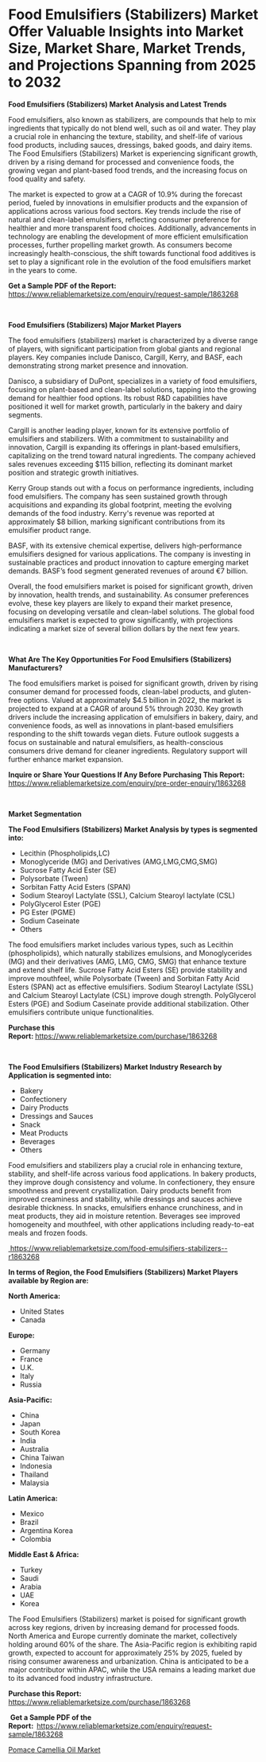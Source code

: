 <p><h1>Food Emulsifiers (Stabilizers) Market Offer Valuable Insights into Market Size, Market Share, Market Trends, and Projections Spanning from 2025 to 2032</h1></p><p><strong>Food Emulsifiers (Stabilizers) Market Analysis and Latest Trends</strong></p>
<p><p>Food emulsifiers, also known as stabilizers, are compounds that help to mix ingredients that typically do not blend well, such as oil and water. They play a crucial role in enhancing the texture, stability, and shelf-life of various food products, including sauces, dressings, baked goods, and dairy items. The Food Emulsifiers (Stabilizers) Market is experiencing significant growth, driven by a rising demand for processed and convenience foods, the growing vegan and plant-based food trends, and the increasing focus on food quality and safety.</p><p>The market is expected to grow at a CAGR of 10.9% during the forecast period, fueled by innovations in emulsifier products and the expansion of applications across various food sectors. Key trends include the rise of natural and clean-label emulsifiers, reflecting consumer preference for healthier and more transparent food choices. Additionally, advancements in technology are enabling the development of more efficient emulsification processes, further propelling market growth. As consumers become increasingly health-conscious, the shift towards functional food additives is set to play a significant role in the evolution of the food emulsifiers market in the years to come.</p></p>
<p><strong>Get a Sample PDF of the Report:&nbsp;</strong> <a href="https://www.reliablemarketsize.com/enquiry/request-sample/1863268?utm_campaign=2528&utm_medium=2&utm_source=Github&utm_content=ia&utm_term=07042025&utm_id=food-emulsifiers-stabilizers">https://www.reliablemarketsize.com/enquiry/request-sample/1863268</a></p>
<p>&nbsp;</p>
<p><strong>Food Emulsifiers (Stabilizers) Major Market Players</strong></p>
<p><p>The food emulsifiers (stabilizers) market is characterized by a diverse range of players, with significant participation from global giants and regional players. Key companies include Danisco, Cargill, Kerry, and BASF, each demonstrating strong market presence and innovation.</p><p>Danisco, a subsidiary of DuPont, specializes in a variety of food emulsifiers, focusing on plant-based and clean-label solutions, tapping into the growing demand for healthier food options. Its robust R&D capabilities have positioned it well for market growth, particularly in the bakery and dairy segments.</p><p>Cargill is another leading player, known for its extensive portfolio of emulsifiers and stabilizers. With a commitment to sustainability and innovation, Cargill is expanding its offerings in plant-based emulsifiers, capitalizing on the trend toward natural ingredients. The company achieved sales revenues exceeding $115 billion, reflecting its dominant market position and strategic growth initiatives.</p><p>Kerry Group stands out with a focus on performance ingredients, including food emulsifiers. The company has seen sustained growth through acquisitions and expanding its global footprint, meeting the evolving demands of the food industry. Kerry's revenue was reported at approximately $8 billion, marking significant contributions from its emulsifier product range.</p><p>BASF, with its extensive chemical expertise, delivers high-performance emulsifiers designed for various applications. The company is investing in sustainable practices and product innovation to capture emerging market demands. BASF’s food segment generated revenues of around €7 billion.</p><p>Overall, the food emulsifiers market is poised for significant growth, driven by innovation, health trends, and sustainability. As consumer preferences evolve, these key players are likely to expand their market presence, focusing on developing versatile and clean-label solutions. The global food emulsifiers market is expected to grow significantly, with projections indicating a market size of several billion dollars by the next few years.</p></p>
<p>&nbsp;</p>
<p><strong>What Are The Key Opportunities For Food Emulsifiers (Stabilizers) Manufacturers?</strong></p>
<p><p>The food emulsifiers market is poised for significant growth, driven by rising consumer demand for processed foods, clean-label products, and gluten-free options. Valued at approximately $4.5 billion in 2022, the market is projected to expand at a CAGR of around 5% through 2030. Key growth drivers include the increasing application of emulsifiers in bakery, dairy, and convenience foods, as well as innovations in plant-based emulsifiers responding to the shift towards vegan diets. Future outlook suggests a focus on sustainable and natural emulsifiers, as health-conscious consumers drive demand for cleaner ingredients. Regulatory support will further enhance market expansion.</p></p>
<p><strong>Inquire or Share Your Questions If Any Before Purchasing This Report:</strong> <a href="https://www.reliablemarketsize.com/enquiry/pre-order-enquiry/1863268?utm_campaign=2528&utm_medium=2&utm_source=Github&utm_content=ia&utm_term=07042025&utm_id=food-emulsifiers-stabilizers">https://www.reliablemarketsize.com/enquiry/pre-order-enquiry/1863268</a></p>
<p>&nbsp;</p>
<p><strong>Market Segmentation</strong></p>
<p><strong>The Food Emulsifiers (Stabilizers) Market Analysis by types is segmented into:</strong></p>
<p><ul><li>Lecithin (Phospholipids,LC)</li><li>Monoglyceride (MG) and Derivatives (AMG,LMG,CMG,SMG)</li><li>Sucrose Fatty Acid Ester (SE)</li><li>Polysorbate (Tween)</li><li>Sorbitan Fatty Acid Esters (SPAN)</li><li>Sodium Stearoyl Lactylate (SSL), Calcium Stearoyl lactylate (CSL)</li><li>PolyGlycerol Ester (PGE)</li><li>PG Ester (PGME)</li><li>Sodium Caseinate</li><li>Others</li></ul></p>
<p><p>The food emulsifiers market includes various types, such as Lecithin (phospholipids), which naturally stabilizes emulsions, and Monoglycerides (MG) and their derivatives (AMG, LMG, CMG, SMG) that enhance texture and extend shelf life. Sucrose Fatty Acid Esters (SE) provide stability and improve mouthfeel, while Polysorbate (Tween) and Sorbitan Fatty Acid Esters (SPAN) act as effective emulsifiers. Sodium Stearoyl Lactylate (SSL) and Calcium Stearoyl Lactylate (CSL) improve dough strength. PolyGlycerol Esters (PGE) and Sodium Caseinate provide additional stabilization. Other emulsifiers contribute unique functionalities.</p></p>
<p><strong>Purchase this Report:&nbsp;</strong><a href="https://www.reliablemarketsize.com/purchase/1863268?utm_campaign=2528&utm_medium=2&utm_source=Github&utm_content=ia&utm_term=07042025&utm_id=food-emulsifiers-stabilizers">https://www.reliablemarketsize.com/purchase/1863268</a></p>
<p>&nbsp;</p>
<p><strong>The Food Emulsifiers (Stabilizers) Market Industry Research by Application is segmented into:</strong></p>
<p><ul><li>Bakery</li><li>Confectionery</li><li>Dairy Products</li><li>Dressings and Sauces</li><li>Snack</li><li>Meat Products</li><li>Beverages</li><li>Others</li></ul></p>
<p><p>Food emulsifiers and stabilizers play a crucial role in enhancing texture, stability, and shelf-life across various food applications. In bakery products, they improve dough consistency and volume. In confectionery, they ensure smoothness and prevent crystallization. Dairy products benefit from improved creaminess and stability, while dressings and sauces achieve desirable thickness. In snacks, emulsifiers enhance crunchiness, and in meat products, they aid in moisture retention. Beverages see improved homogeneity and mouthfeel, with other applications including ready-to-eat meals and frozen foods.</p></p>
<p><a href="https://www.reliablemarketsize.com/food-emulsifiers-stabilizers--r1863268?utm_campaign=2528&utm_medium=2&utm_source=Github&utm_content=ia&utm_term=07042025&utm_id=food-emulsifiers-stabilizers">&nbsp;https://www.reliablemarketsize.com/food-emulsifiers-stabilizers--r1863268</a></p>
<p><strong>In terms of Region, the Food Emulsifiers (Stabilizers) Market Players available by Region are:</strong></p>
<p>
    <p> <strong> North America: </strong>
        <ul>
            <li>United States</li>
            <li>Canada</li>
        </ul>
        </p> 
    <p> <strong> Europe: </strong>
        <ul>
            <li>Germany</li>
            <li>France</li>
            <li>U.K.</li>
            <li>Italy</li>
            <li>Russia</li>
        </ul>
        </p> 
    <p> <strong> Asia-Pacific: </strong>
        <ul>
            <li>China</li>
            <li>Japan</li>
            <li>South Korea</li>
            <li>India</li>
            <li>Australia</li>
            <li>China Taiwan</li>
            <li>Indonesia</li>
            <li>Thailand</li>
            <li>Malaysia</li>
        </ul>
        </p> 
    <p> <strong> Latin America: </strong>
        <ul>
            <li>Mexico</li>
            <li>Brazil</li>
            <li>Argentina Korea</li>
            <li>Colombia</li>
        </ul>
        </p> 
    <p> <strong> Middle East & Africa: </strong>
        <ul>
            <li>Turkey</li>
            <li>Saudi</li>
            <li>Arabia</li>
            <li>UAE</li>
            <li>Korea</li>
        </ul>
    </p>
    </p>
<p><p>The Food Emulsifiers (Stabilizers) market is poised for significant growth across key regions, driven by increasing demand for processed foods. North America and Europe currently dominate the market, collectively holding around 60% of the share. The Asia-Pacific region is exhibiting rapid growth, expected to account for approximately 25% by 2025, fueled by rising consumer awareness and urbanization. China is anticipated to be a major contributor within APAC, while the USA remains a leading market due to its advanced food industry infrastructure.</p></p>
<p><strong>Purchase this Report: </strong><a href="https://www.reliablemarketsize.com/purchase/1863268?utm_campaign=2528&utm_medium=2&utm_source=Github&utm_content=ia&utm_term=07042025&utm_id=food-emulsifiers-stabilizers">https://www.reliablemarketsize.com/purchase/1863268</a></p>
<p>&nbsp;<strong>Get a Sample PDF of the Report:&nbsp;&nbsp;</strong><a href="https://www.reliablemarketsize.com/enquiry/request-sample/1863268?utm_campaign=2528&utm_medium=2&utm_source=Github&utm_content=ia&utm_term=07042025&utm_id=food-emulsifiers-stabilizers">https://www.reliablemarketsize.com/enquiry/request-sample/1863268</a></p>
<p><strong></strong></p>
<p><p><a href="https://github.com/ovtkosle/Market-Research-Report-List-1/blob/main/pomace-camellia-oil-market.md?utm_campaign=2528&utm_medium=2&utm_source=Github&utm_content=ia&utm_term=07042025&utm_id=food-emulsifiers-stabilizers">Pomace Camellia Oil Market</a></p></p>